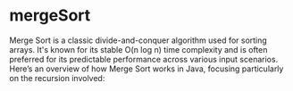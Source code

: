 # mergeSort
 Merge Sort is a classic divide-and-conquer algorithm used for sorting arrays. It's known for its stable O(n log n) time complexity and is often preferred for its predictable performance across various input scenarios. Here’s an overview of how Merge Sort works in Java, focusing particularly on the recursion involved:
